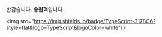 반갑습니다. **송원혁**입니다.

<img src="https://img.shields.io/badge/TypeScript-3178C6?style=flat&logo=TypeScript&logoColor=white"/>
